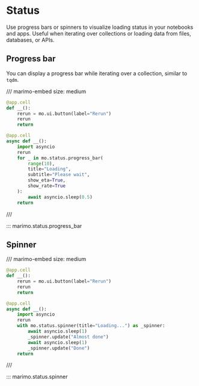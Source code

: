 # Status

Use progress bars or spinners to visualize loading status in your notebooks and
apps. Useful when iterating over collections or loading data from files,
databases, or APIs.

## Progress bar

You can display a progress bar while iterating over a collection, similar
to `tqdm`.

/// marimo-embed
    size: medium

```python
@app.cell
def __():
    rerun = mo.ui.button(label="Rerun")
    rerun
    return

@app.cell
async def __():
    import asyncio
    rerun
    for _ in mo.status.progress_bar(
        range(10),
        title="Loading",
        subtitle="Please wait",
        show_eta=True,
        show_rate=True
    ):
        await asyncio.sleep(0.5)
    return
```

///

::: marimo.status.progress_bar

## Spinner

/// marimo-embed
    size: medium

```python
@app.cell
def __():
    rerun = mo.ui.button(label="Rerun")
    rerun
    return

@app.cell
async def __():
    import asyncio
    rerun
    with mo.status.spinner(title="Loading...") as _spinner:
        await asyncio.sleep(1)
        _spinner.update("Almost done")
        await asyncio.sleep(1)
        _spinner.update("Done")
    return
```

///

::: marimo.status.spinner

